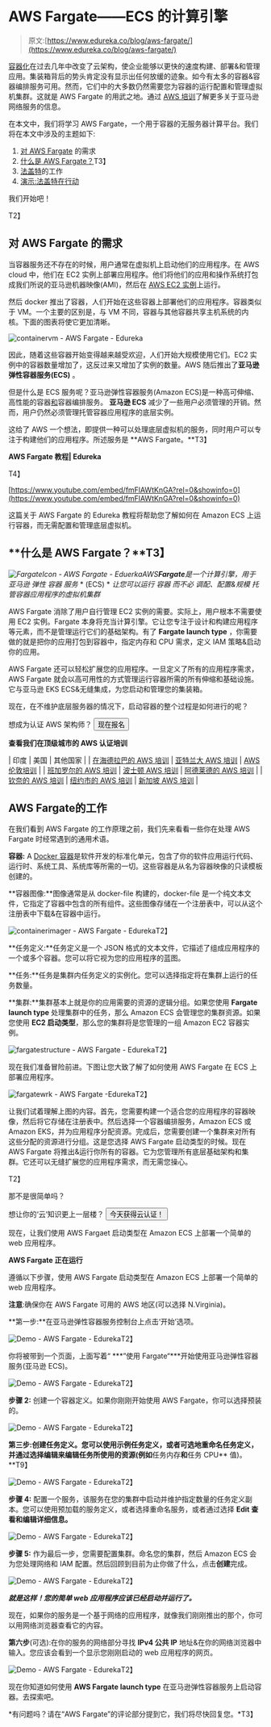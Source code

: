 # AWS Fargate——ECS 的计算引擎

> 原文:[https://www.edureka.co/blog/aws-fargate/](https://www.edureka.co/blog/aws-fargate/)

[容器化](https://www.edureka.co/blog/what-is-docker-container)在过去几年中改变了云架构，使企业能够以更快的速度构建、部署&和管理应用。集装箱背后的势头肯定没有显示出任何放缓的迹象。如今有太多的容器&容器编排服务可用。然而，它们中的大多数仍然需要您为容器的运行配置和管理虚拟机集群。这就是 AWS Fargate 的用武之地。通过 [AWS 培训](https://www.edureka.co/aws-certification-training)了解更多关于亚马逊网络服务的信息。

在本文中，我们将学习 AWS Fargate，一个用于容器的无服务器计算平台。我们将在本文中涉及的主题如下:

1.  [对 AWS Fargate](#NFG) 的需求
2.  [什么是 AWS Fargate？](#FG)T3】
3.  [法盖特](#WFG)的工作
4.  [演示:法盖特在行动](#DFG)

我们开始吧！

T2】

## **对 AWS Fargate** 的需求

当容器服务还不存在的时候，用户通常在虚拟机上启动他们的应用程序。在 AWS cloud 中，他们在 EC2 实例上部署应用程序。他们将他们的应用和操作系统打包成我们所说的亚马逊机器映像(AMI)，然后在 [AWS EC2 实例](https://www.edureka.co/blog/ec2-aws-tutorial-elastic-compute-cloud/)上运行。

然后 docker 推出了容器，人们开始在这些容器上部署他们的应用程序。容器类似于 VM。一个主要的区别是，与 VM 不同，容器与其他容器共享主机系统的内核。下面的图表将使它更加清晰。

![containervm - AWS Fargate - Edureka](../Images/a437425bbebc922a3c79ba257fad62fd.png)

因此，随着这些容器开始变得越来越受欢迎，人们开始大规模使用它们。EC2 实例中的容器数量增加了，这反过来又增加了实例的数量。AWS 随后推出了**亚马逊弹性容器服务(ECS)** 。

但是什么是 ECS 服务呢？亚马逊弹性容器服务(Amazon ECS)是一种高可伸缩、高性能的容器[和](https://www.edureka.co/blog/what-is-docker-container)容器编排服务。 **亚马逊 ECS** 减少了一些用户必须管理的开销。然而，用户仍然必须管理托管容器应用程序的底层实例。

这给了 AWS 一个想法，即提供一种可以处理底层虚拟机的服务，同时用户可以专注于构建他们的应用程序。所述服务是 **AWS Fargate。**T3】

**AWS Fargate 教程| Edureka**

T4】

[https://www.youtube.com/embed/fmFlAWtKnGA?rel=0&showinfo=0](https://www.youtube.com/embed/fmFlAWtKnGA?rel=0&showinfo=0)

这篇关于 AWS Fargate 的 Edureka 教程将帮助您了解如何在 Amazon ECS 上运行容器，而无需配置和管理底层虚拟机。

## **什么是 AWS Fargate？**T3】

*![FargateIcon - AWS Fargate - Eduerka](../Images/7f6215f4367cb2567d0942c95328b846.png)AWS**Fargate**是一个计算引擎，用于* *亚马逊* *弹性* *容器* *服务* * (ECS) * *让您可以运行* *容器* *而不必* *调配、配置&规模* *托管容器应用程序的虚拟机集群*

AWS Fargate 消除了用户自行管理 EC2 实例的需要。实际上，用户根本不需要使用 EC2 实例。Fargate 本身将充当计算引擎。它让您专注于设计和构建应用程序等元素，而不是管理运行它们的基础架构。有了 **Fargate launch type** ，你需要做的就是把你的应用打包到容器中，指定内存和 CPU 需求，定义 IAM 策略&启动你的应用。

AWS Fargate 还可以轻松扩展您的应用程序。一旦定义了所有的应用程序需求，AWS Fargate 就会以高可用性的方式管理运行容器所需的所有伸缩和基础设施。它与亚马逊 EKS ECS&无缝集成，为您启动和管理您的集装箱。

现在，在不维护底层服务器的情况下，启动容器的整个过程是如何进行的呢？

想成为认证 AWS 架构师？ [<button>现在报名</button>](https://www.edureka.co/aws-certification-training)

**查看我们在顶级城市的 AWS 认证培训**

| 印度 | 美国 | 其他国家 |
| [在海德拉巴的 AWS 培训](https://www.edureka.co/aws-certification-training-hyderabad) | [亚特兰大 AWS 培训](https://www.edureka.co/aws-certification-training-atlanta) | [AWS 伦敦培训](https://www.edureka.co/aws-certification-training-london) |
| [班加罗尔的 AWS 培训](https://www.edureka.co/aws-certification-training-bangalore) | [波士顿 AWS 培训](https://www.edureka.co/aws-certification-training-boston) | [阿德莱德的 AWS 培训](https://www.edureka.co/aws-certification-training-adelaide) |
| [钦奈的 AWS 培训](https://www.edureka.co/aws-certification-training-chennai) | [纽约市的 AWS 培训](https://www.edureka.co/aws-certification-training-new-york-city) | [新加坡 AWS 培训](https://www.edureka.co/aws-certification-training-singapore) |

## **AWS Fargate**的工作

在我们看到 AWS Fargate 的工作原理之前，我们先来看看一些你在处理 AWS Fargate 时经常遇到的通用术语。

**容器:** A [Docker 容器](https://www.edureka.co/blog/docker-tutorial)是软件开发的标准化单元，包含了你的软件应用运行代码、运行时、系统工具、系统库等所需的一切。这些容器是从名为容器映像的只读模板创建的。

**容器图像:**图像通常是从 docker-file 构建的，docker-file 是一个纯文本文件，它指定了容器中包含的所有组件。这些图像存储在一个注册表中，可以从这个注册表中下载&在容器中运行。

![containerimager - AWS Fargate - Edureka](../Images/8cc06e6301430bae0ed81dbab6ceaebc.png)T2】

**任务定义:**任务定义是一个 JSON 格式的文本文件，它描述了组成应用程序的一个或多个容器。您可以将它视为您的应用程序的蓝图。

**任务:**任务是集群内任务定义的实例化。您可以选择指定将在集群上运行的任务数量。

**集群:**集群基本上就是你的应用需要的资源的逻辑分组。如果您使用 **Fargate launch type** 处理集群中的任务，那么 Amazon ECS 会管理您的集群资源。如果您使用 **EC2 启动类型**，那么您的集群将是您管理的一组 Amazon EC2 容器实例。

![fargatestructure - AWS Fargate - Edureka](../Images/a983f9db7d95262a5b73563beccca901.png)T2】

现在我们准备冒险前进。下图让您大致了解了如何使用 AWS Fargate 在 ECS 上部署应用程序。

![fargatewrk - AWS Fargate -Edureka](../Images/82a4d4bc16d6b78182c7fdab89cfc304.png)T2】

让我们试着理解上图的内容。首先，您需要构建一个适合您的应用程序的容器映像，然后将它存储在注册表中。然后选择一个容器编排服务，Amazon ECS 或 Amazon EKS，并为应用程序分配资源。完成后，您需要创建一个集群来对所有这些分配的资源进行分组。这是您选择 AWS Fargate 启动类型的时候。现在 AWS Fargate 将推出&运行你所有的容器。它为您管理所有底层基础架构和集群。它还可以无缝扩展您的应用程序需求，而无需您操心。

T2】

那不是很简单吗？

想让你的‘云’知识更上一层楼？ [<button>今天获得云认证！</button>](https://www.edureka.co/masters-program/cloud-architect-training)

现在，让我们使用 AWS Fargaet 启动类型在 Amazon ECS 上部署一个简单的 web 应用程序。

**AWS Fargate 正在运行**

遵循以下步骤，使用 AWS Fargate 启动类型在 Amazon ECS 上部署一个简单的 web 应用程序。

**注意**:确保你在 AWS Fargate 可用的 AWS 地区(可以选择 N.Virginia)。

**第一步:**在亚马逊弹性容器服务控制台上点击‘开始’选项。

![Demo - AWS Fargate - Edureka](../Images/a776b54abc9bbd80fcd9df51943d9476.png)T2】

你将被带到一个页面，上面写着“ ***”使用 Fargate“***开始使用亚马逊弹性容器服务(亚马逊 ECS)。

![Demo - AWS Fargate - Edureka](../Images/1aea1278adba963fbca44c9c99e2475a.png)T2】

**步骤 2:** 创建一个容器定义。如果你刚刚开始使用 AWS Fargate，你可以选择预装的。

![Demo - AWS Fargate - Edureka](../Images/10ebf2f69e96944879a13a92a90f8199.png)T2】

**第三步:**创建任务定义。您可以使用示例任务定义，或者可选地重命名任务定义，并通过选择**编辑来编辑任务所使用的资源(例如**任务内存**和**任务 CPU** 值)。**T9】

![Demo - AWS Fargate - Edureka](../Images/f80eda8ae4888af08b863af644582466.png)T2】

**步骤 4:** 配置一个服务，该服务在您的集群中启动并维护指定数量的任务定义副本。您可以使用预加载的服务定义，或者选择重命名服务，或者通过选择 **Edit 查看和编辑详细信息。**

![Demo - AWS Fargate - Edureka](../Images/781976dbfe6da3323032af32175fc938.png)T2】

**步骤 5:** 作为最后一步，您需要配置集群。命名您的集群，然后 Amazon ECS 会为您处理网络和 IAM 配置。然后回顾到目前为止你做了什么，点击**创建**完成。

![Demo - AWS Fargate - Edureka](../Images/d522b866900db788f82a9a03692f46bd.png)T2】

***就是这样！您的简单 web 应用程序应该已经启动并运行了。***

现在，如果你的服务是一个基于网络的应用程序，就像我们刚刚推出的那个，你可以用网络浏览器查看它的内容。

**第六步**(可选):在你的服务的网络部分寻找 **IPv4 公共 IP** 地址&在你的网络浏览器中输入。您应该会看到一个显示您刚刚启动的 web 应用程序的网页。

![Demo - AWS Fargate - Edureka](../Images/06d78f9c3d2204ca09cfa13a5cde8735.png)T2】

现在你知道如何使用 **AWS Fargate launch type** 在亚马逊弹性容器服务上启动容器。去探索吧。

*有问题吗？请在“AWS Fargate”的评论部分提到它，我们将尽快回复您。*T3】